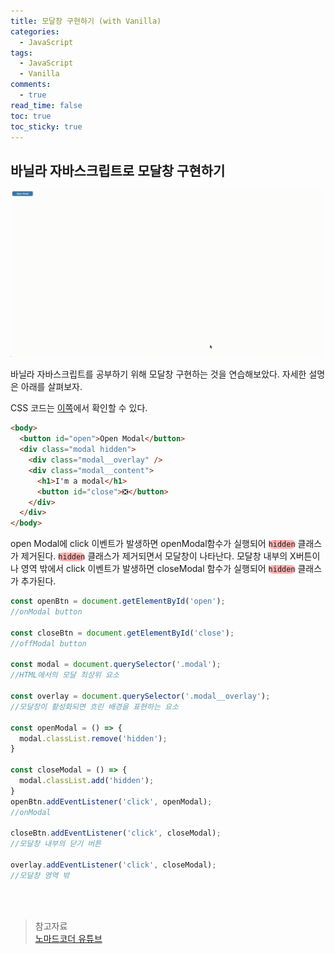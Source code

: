 ```yaml
---
title: 모달창 구현하기 (with Vanilla) 
categories:
  - JavaScript
tags:
  - JavaScript
  - Vanilla
comments:
  - true
read_time: false
toc: true
toc_sticky: true
---
```



## 바닐라 자바스크립트로 모달창 구현하기

![](/assets/js/vanilla/modal.gif)


바닐라 자바스크립트를 공부하기 위해 모달창 구현하는 것을 연습해보았다. 자세한 설명은 아래를 살펴보자.

CSS 코드는 [이쪽](https://github.com/eotkd4791/JavaScript/blob/master/Vanilla_JS/Modal/modal.css)에서 확인할 수 있다.


```html
<body>
  <button id="open">Open Modal</button>
  <div class="modal hidden">
    <div class="modal__overlay" />
    <div class="modal__content">
      <h1>I'm a modal</h1>
      <button id="close">❎</button>
    </div>
  </div>
</body>
```


open Modal에 click 이벤트가 발생하면 openModal함수가 실행되어 <code style="background-color: rgba(255,0,0,0.3); border-radius:10px;">hidden</code> 클래스가 제거된다. 
<code style="background-color: rgba(255,0,0,0.3); border-radius:10px;">hidden</code> 클래스가 제거되면서 모달창이 나타난다. 모달창 내부의 X버튼이나 영역 밖에서 click 이벤트가 발생하면 
closeModal 함수가 실행되어 <code style="background-color: rgba(255,0,0,0.3); border-radius:10px;">hidden</code> 클래스가 추가된다.



```js
const openBtn = document.getElementById('open');
//onModal button

const closeBtn = document.getElementById('close');
//offModal button

const modal = document.querySelector('.modal');
//HTML에서의 모달 최상위 요소

const overlay = document.querySelector('.modal__overlay');
//모달창이 활성화되면 흐린 배경을 표현하는 요소

const openModal = () => {
  modal.classList.remove('hidden');
}

const closeModal = () => {
  modal.classList.add('hidden');
}
openBtn.addEventListener('click', openModal);
//onModal

closeBtn.addEventListener('click', closeModal);
//모달창 내부의 닫기 버튼

overlay.addEventListener('click', closeModal);
//모달창 영역 밖
```


<br><br>
>참고자료<br>
>[노마드코더 유튜브](https://www.youtube.com/watch?v=V08wXKHF_Xw)